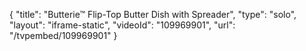{
    "title": "Butterie&trade; Flip-Top Butter Dish with Spreader",
    "type": "solo",
    "layout": "iframe-static",
    "videoId": "109969901",
    "url": "\/tvpembed\/109969901"
}